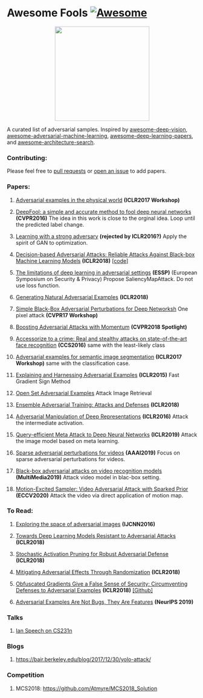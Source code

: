 # Awesome Fools [![Awesome](https://awesome.re/badge.svg)](https://awesome.re)

<p align="center">
  <img width="250" src="https://camo.githubusercontent.com/1131548cf666e1150ebd2a52f44776d539f06324/68747470733a2f2f63646e2e7261776769742e636f6d2f73696e647265736f726875732f617765736f6d652f6d61737465722f6d656469612f6c6f676f2e737667" "Awesome!">
</p>

A curated list of adversarial samples. Inspired by [awesome-deep-vision](https://github.com/kjw0612/awesome-deep-vision), [awesome-adversarial-machine-learning](https://github.com/yenchenlin/awesome-adversarial-machine-learning), [awesome-deep-learning-papers](https://github.com/terryum/awesome-deep-learning-papers), and [awesome-architecture-search](https://github.com/markdtw/awesome-architecture-search).

### Contributing:
Please feel free to [pull requests](https://github.com/layumi/Awesome-Fools/pulls) or [open an issue](https://github.com/layumi/Awesome-Fools/issues) to add papers.

### Papers:
1. [Adversarial examples in the physical world](http://cn.arxiv.org/abs/1607.02533) 
**(ICLR2017 Workshop)**

2. [DeepFool: a simple and accurate method to fool deep neural networks](https://www.cv-foundation.org/openaccess/content_cvpr_2016/papers/Moosavi-Dezfooli_DeepFool_A_Simple_CVPR_2016_paper.pdf)
**(CVPR2016)**
The idea in this work is close to the orginal idea. 
Loop until the predicted label change.

3. [Learning with a strong adversary](http://cn.arxiv.org/pdf/1511.03034.pdf)
**(rejected by ICLR2016?)** Apply the spirit of GAN to optimization.

4. [Decision-based Adversarial Attacks: Reliable Attacks Against Black-box Machine Learning Models](http://cn.arxiv.org/pdf/1712.04248.pdf)
**(ICLR2018)** [[code]](https://github.com/bethgelab/foolbox)

5. [The limitations of deep learning in adversarial settings](https://arxiv.org/pdf/1511.07528.pdf) **(ESSP)** (European Symposium on Security & Privacy) Propose SaliencyMapAttack. Do not use loss function.

6. [Generating Natural Adversarial Examples](https://openreview.net/forum?id=H1BLjgZCb&noteId=r1dkEyaSG) **(ICLR2018)**

7. [Simple Black-Box Adversarial Perturbations for Deep Networksh](https://arxiv.org/pdf/1612.06299.pdf) One pixel attack **(CVPR17 Workshop)**

8. [Boosting Adversarial Attacks with Momentum](https://arxiv.org/pdf/1710.06081.pdf) **(CVPR2018 Spotlight)**

9. [Accessorize to a crime: Real and stealthy attacks on state-of-the-art face recognition](https://www.archive.ece.cmu.edu/~lbauer/papers/2016/ccs2016-face-recognition.pdf) **(CCS2016)** same with the least-likely class

10. [Adversarial examples for semantic image segmentation](https://arxiv.org/abs/1703.01101) **(ICLR2017 Workshop)** same with the classification case.

11. [Explaining and Harnessing Adversarial Examples](https://arxiv.org/abs/1412.6572)
**(ICLR2015)** Fast Gradient Sign Method

12. [Open Set Adversarial Examples](https://arxiv.org/abs/1809.02681) Attack Image Retrieval

13. [Ensemble Adversarial Training: Attacks and Defenses](https://openreview.net/forum?id=rkZvSe-RZ) **(ICLR2018)**

14. [Adversarial Manipulation of Deep Representations](https://arxiv.org/abs/1511.05122) **(ICLR2016)** Attack the intermediate activation.

15. [Query-efficient Meta Attack to Deep Neural Networks](https://arxiv.org/abs/1906.02398) **(ICLR2019)** Attack the image model based on meta learning.

16. [Sparse adversarial perturbations for videos](https://arxiv.org/abs/1803.02536) **(AAAI2019)** Focus on sparse adversarial perturbations for videos.

16. [Black-box adversarial attacks on video recognition models](https://arxiv.org/abs/1904.05181) **(MultiMedia2019)** Attack video model in blac-box setting.

17. [Motion-Excited Sampler: Video Adversarial Attack with Sparked Prior](https://arxiv.org/abs/2003.07637) **(ECCV2020)** Attack the video via direct application of motion map.
### To Read:

1. [Exploring the space of adversarial images](http://ieeexplore.ieee.org/document/7727230/)
**(IJCNN2016)**

2. [Towards Deep Learning Models Resistant to Adversarial Attacks](https://arxiv.org/abs/1706.06083) **(ICLR2018)**

3. [Stochastic Activation Pruning for Robust Adversarial Defense](https://openreview.net/forum?id=H1uR4GZRZ) **(ICLR2018)**

4. [Mitigating Adversarial Effects Through Randomization](https://openreview.net/forum?id=Sk9yuql0Z) **(ICLR2018)**

5. [Obfuscated Gradients Give a False Sense of Security: Circumventing Defenses to Adversarial Examples](https://arxiv.org/abs/1802.00420) **(ICLR2018)** [[Github]](https://github.com/anishathalye/obfuscated-gradients)

6. [Adversarial Examples Are Not Bugs, They Are Features](https://arxiv.org/abs/1905.02175) **(NeurIPS 2019)** 

### Talks
1. [Ian Speech on CS231n](http://cs231n.stanford.edu/slides/2017/cs231n_2017_lecture16.pdf)

### Blogs
1. https://bair.berkeley.edu/blog/2017/12/30/yolo-attack/

### Competition
1. MCS2018: https://github.com/Atmyre/MCS2018_Solution





